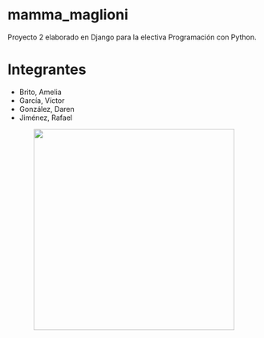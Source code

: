 # mamma_maglioni
Proyecto 2 elaborado en Django para la electiva Programación con Python.

# Integrantes
- Brito, Amelia
- García, Víctor
- González, Daren
- Jiménez, Rafael

<p align="center"><img src="https://camo.githubusercontent.com/6d0b16ad2db7e2966bc92df63b015367e1fa540a/68747470733a2f2f692e726564642e69742f666537687631663636747632312e6a7067"width="400"></p>
